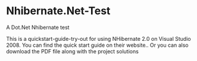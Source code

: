 # Nhibernate.Net-Test
A Dot.Net Nhibernate test



This is a quickstart-guide-try-out for using NHibernate 2.0 on Visual Studio 2008.
You can find the quick start guide on their website..
Or you can also download the PDF file along with the project solutions
